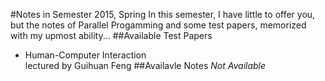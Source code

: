 #Notes in Semester 2015, Spring
In this semester, I have little to offer you, but the notes of Parallel Progamming and some test papers, memorized with my upmost ability...
##Available Test Papers
* Human-Computer Interaction  
lectured by Guihuan Feng
##Availavle Notes
*Not Available*

